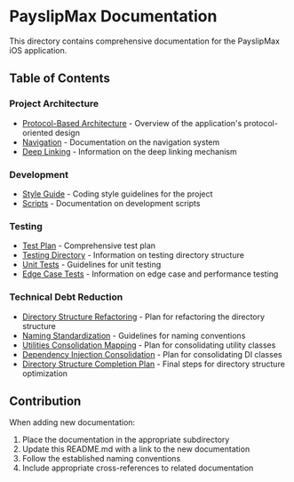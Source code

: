 # PayslipMax Documentation

This directory contains comprehensive documentation for the PayslipMax iOS application.

## Table of Contents

### Project Architecture
- [Protocol-Based Architecture](./ProtocolBasedArchitecture.md) - Overview of the application's protocol-oriented design
- [Navigation](./Navigation.md) - Documentation on the navigation system
- [Deep Linking](./DeepLinking.md) - Information on the deep linking mechanism

### Development
- [Style Guide](./StyleGuide.md) - Coding style guidelines for the project
- [Scripts](./Development/Scripts.md) - Documentation on development scripts

### Testing
- [Test Plan](./TestPlan.md) - Comprehensive test plan
- [Testing Directory](./TestingDirectory.md) - Information on testing directory structure
- [Unit Tests](./Testing/UnitTests.md) - Guidelines for unit testing
- [Edge Case Tests](./Testing/EdgeCaseTests.md) - Information on edge case and performance testing

### Technical Debt Reduction
- [Directory Structure Refactoring](./DirectoryStructureRefactoring.md) - Plan for refactoring the directory structure
- [Naming Standardization](./NamingStandardization.md) - Guidelines for naming conventions
- [Utilities Consolidation Mapping](./UtilitiesConsolidationMapping.md) - Plan for consolidating utility classes
- [Dependency Injection Consolidation](./DependencyInjectionConsolidation.md) - Plan for consolidating DI classes
- [Directory Structure Completion Plan](./DirectoryStructureCompletionPlan.md) - Final steps for directory structure optimization

## Contribution

When adding new documentation:

1. Place the documentation in the appropriate subdirectory
2. Update this README.md with a link to the new documentation
3. Follow the established naming conventions
4. Include appropriate cross-references to related documentation 